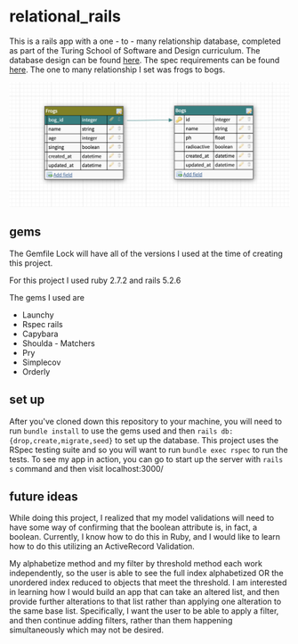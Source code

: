 # relational_rails

This is a rails app with a one - to - many relationship database, completed as part of the Turing School of Software and Design curriculum. The database design can be found [here](https://app.dbdesigner.net/designer/schema/484695). The spec requirements can be found [here](https://backend.turing.edu/module2/projects/relational_rails). The one to many relationship I set was frogs to bogs. 

![table design](https://github.com/mcharrod/relational_rails_project/blob/main/Pic/Tables.png)


## gems 

The Gemfile Lock will have all of the versions I used at the time of creating this project. 

For this project I used ruby 2.7.2 and rails 5.2.6 

The gems I used are 
- Launchy 
- Rspec rails 
- Capybara 
- Shoulda - Matchers 
- Pry 
- Simplecov 
- Orderly 

## set up 

After you've cloned down this repository to your machine, you will need to run `bundle install` to use the gems used and then `rails db:{drop,create,migrate,seed}` to set up the database. This project uses the RSpec testing suite and so you will want to run `bundle exec rspec` to run the tests. To see my app in action, you can go to start up the server with `rails s` command and then visit localhost:3000/  


## future ideas 

While doing this project, I realized that my model validations will need to have some way of confirming that the boolean attribute is, in fact, a boolean. Currently, I know how to do this in Ruby, and I would like to learn how to do this utilizing an ActiveRecord Validation. 

My alphabetize method and my filter by threshold method each work independently, so the user is able to see the full index alphabetized OR the unordered index reduced to objects that meet the threshold. I am interested in learning how I would build an app that can take an altered list, and then provide further alterations to that list rather than applying one alteration to the same base list. Specifically, I want the user to be able to apply a filter, and then continue adding filters, rather than them happening simultaneously which may not be desired. 
